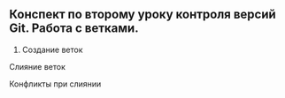 ## Конспект по второму уроку контроля версий Git. Работа с ветками.

1. Создание веток

Слияние веток

Конфликты при слиянии

